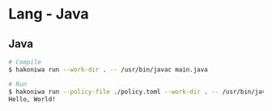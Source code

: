 # Lang - Java

## Java

```sh
# Compile
$ hakoniwa run --work-dir . -- /usr/bin/javac main.java

# Run
$ hakoniwa run --policy-file ./policy.toml --work-dir . -- /usr/bin/java -Xmx256m Main
Hello, World!
```
